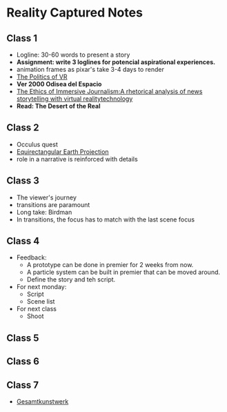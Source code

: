 # Reality Captured Notes

## Class 1
* Logline: 30-60 words to present a story
* **Assignment: write 3 loglines for potencial aspirational experiences.**
* animation frames as pixar's take 3-4 days to render
* [The Politics of VR](https://prospect.org/article/politics-virtual-reality)
* **Ver 2000 Odisea del Espacio**
* [The Ethics of Immersive Journalism:A rhetorical analysis of news storytelling with virtual realitytechnology](http://ojs.stanford.edu/ojs/index.php/intersect/article/view/871/863)
* **Read: The Desert of the Real**

## Class 2
* Occulus quest
* [Equirectangular Earth Projection](https://www.youtube.com/watch?v=3Ic5ZIf74Ls)
* role in a narrative is reinforced with details

## Class 3
* The viewer's journey
* transitions are paramount
* Long take: Birdman
* In transitions, the focus has to match with the last scene focus

## Class 4
* Feedback:
    * A prototype can be done in premier for 2 weeks from now.
    * A particle system can be built in premier that can be moved around.
    * Define the story and teh script.
* For next monday:
    * Script
    * Scene list
* For next class
    * Shoot

## Class 5
## Class 6
## Class 7
* [Gesamtkunstwerk](https://en.wikipedia.org/wiki/Gesamtkunstwerk)